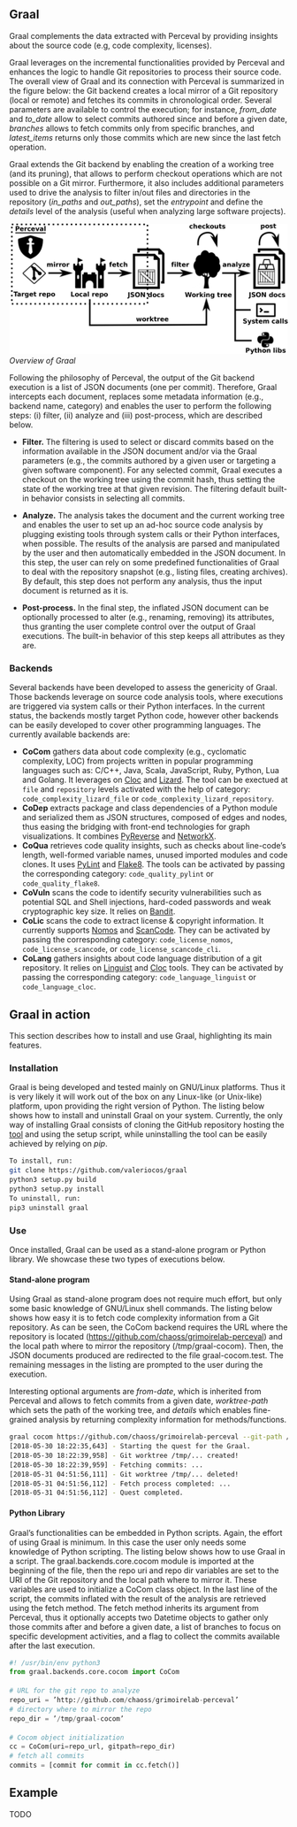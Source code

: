 ## Graal

Graal complements the data extracted with Perceval by providing insights about the source code (e.g, code complexity, licenses).

Graal leverages on the incremental functionalities provided by Perceval and enhances the logic to handle Git repositories
to process their source code. The overall view of Graal and its connection with Perceval is summarized in the figure below: the Git backend creates a local mirror of a Git repository (local or
remote) and fetches its commits in chronological order. Several parameters are available to control the execution; for instance, *from_date* and *to_date* allow to select commits authored since
and before a given date, *branches* allows to fetch commits only from specific branches, and *latest_items* returns only those commits which are new since the last fetch operation.

Graal extends the Git backend by enabling the creation of a working tree (and its pruning), that allows to perform checkout operations which are not possible on a Git mirror. Furthermore,
it also includes additional parameters used to drive the analysis to filter in/out files and directories in the repository (*in_paths* and *out_paths*), set the *entrypoint* and define the *details* level
of the analysis (useful when analyzing large software projects).

![](../assets/graal.png)
*Overview of Graal*

Following the philosophy of Perceval, the output of the Git backend execution is a list of JSON documents (one per
commit). Therefore, Graal intercepts each document, replaces some metadata information (e.g., backend name, category) and
enables the user to perform the following steps: (i) filter, (ii)
analyze and (iii) post-process, which are described below.

- **Filter.**
    The filtering is used to select or discard commits based on the information available in the JSON document
    and/or via the Graal parameters (e.g., the commits authored by a given user or targeting a given software component).
    For any selected commit, Graal executes a checkout on the working tree using the commit hash, thus setting the state of
    the working tree at that given revision. The filtering default built-in behavior consists in selecting all commits.

- **Analyze.**
    The analysis takes the document and the current working tree and enables the user to set up an ad-hoc
    source code analysis by plugging existing tools through system calls or their Python interfaces, when possible. The results of
    the analysis are parsed and manipulated by the user and then automatically embedded in the JSON document. In this step,
    the user can rely on some predefined functionalities of Graal to deal with the repository snapshot (e.g., listing files, creating
    archives). By default, this step does not perform any analysis, thus the input document is returned as it is.

- **Post-process.**
    In the final step, the inflated JSON document can be optionally processed to alter (e.g., renaming, removing) its attributes, thus granting the user complete control 
    over the output of Graal executions. The built-in behavior of this step keeps all attributes as they are.
 
### Backends
Several backends have been developed to assess the genericity of Graal. Those backends leverage on source code analysis
tools, where executions are triggered via system calls or their Python interfaces. In the current status, the backends
mostly target Python code, however other backends can be easily developed to cover other programming languages. The
currently available backends are:
- **CoCom** gathers data about code complexity (e.g., cyclomatic complexity, LOC) from projects written in popular programming languages such as: C/C++, Java, Scala, JavaScript, Ruby, Python, Lua and Golang. It leverages on [Cloc](http://cloc.sourceforge.net/) and [Lizard](https://github.com/terryyin/lizard). The tool can be exectued at `file` and `repository` levels activated with the help of category: `code_complexity_lizard_file` or `code_complexity_lizard_repository`.
- **CoDep** extracts package and class dependencies of a Python module and serialized them as JSON structures, composed of edges and nodes, thus easing the bridging with front-end technologies for graph visualizations. It combines [PyReverse](https://pypi.org/project/pyreverse/) and [NetworkX](https://networkx.github.io/).
- **CoQua** retrieves code quality insights, such as checks about line-code’s length, well-formed variable names, unused imported modules and code clones. It uses [PyLint](https://www.pylint.org/) and [Flake8](http://flake8.pycqa.org/en/latest/index.html). The tools can be activated by passing the corresponding category: `code_quality_pylint` or `code_quality_flake8`.
- **CoVuln** scans the code to identify security vulnerabilities such as potential SQL and Shell injections, hard-coded passwords and weak cryptographic key size. It relies on [Bandit](https://github.com/PyCQA/bandit).
- **CoLic** scans the code to extract license & copyright information. It currently supports [Nomos](https://github.com/fossology/fossology/tree/master/src/nomos) and [ScanCode](https://github.com/nexB/scancode-toolkit). They can be activated by passing the corresponding category: `code_license_nomos`, `code_license_scancode`, or `code_license_scancode_cli`.
- **CoLang** gathers insights about code language distribution of a git repository. It relies on [Linguist](https://github.com/github/linguist) and [Cloc](http://cloc.sourceforge.net/) tools. They can be activated by passing the corresponding category: `code_language_linguist` or `code_language_cloc`.

## Graal in action
This section describes how to install and use Graal, highlighting its main features.

### Installation

Graal is being developed and tested mainly on GNU/Linux platforms. Thus it is very likely it will work out of the box
on any Linux-like (or Unix-like) platform, upon providing the right version of Python. The listing below shows how to install and uninstall Graal on your system. Currently, the only way of installing Graal consists of cloning the GitHub repository
hosting the [tool](https://github.com/chaoss/grimoirelab-graal) and using the setup script, while uninstalling the tool can be easily achieved by relying on *pip*.

```bash
To install, run:
git clone https://github.com/valeriocos/graal
python3 setup.py build
python3 setup.py install
To uninstall, run:
pip3 uninstall graal
```

### Use

Once installed, Graal can be used as a stand-alone program or Python library. We showcase these two types of executions below.

#### Stand-alone program
Using Graal as stand-alone program does not require much effort, but only some basic knowledge of GNU/Linux shell commands. The listing below shows
how easy it is to fetch code complexity information from a Git repository. As can be seen, the CoCom backend requires the URL where the repository is located (https://github.com/chaoss/grimoirelab-perceval) and the local path where to
mirror the repository (/tmp/graal-cocom). Then, the JSON documents produced are redirected to the file graal-cocom.test. The remaining messages in the listing are prompted to the user
during the execution. 

Interesting optional arguments are *from-date*, which is inherited from Perceval and allows to fetch commits from a given date, *worktree-path* which sets the path of the working tree,
and *details* which enables fine-grained analysis by returning complexity information for methods/functions.

```bash
graal cocom https://github.com/chaoss/grimoirelab-perceval --git-path /tmp/graal-cocom > /graal-cocom.test
[2018-05-30 18:22:35,643] - Starting the quest for the Graal.
[2018-05-30 18:22:39,958] - Git worktree /tmp/... created!
[2018-05-30 18:22:39,959] - Fetching commits: ...
[2018-05-31 04:51:56,111] - Git worktree /tmp/... deleted!
[2018-05-31 04:51:56,112] - Fetch process completed: ...
[2018-05-31 04:51:56,112] - Quest completed.
```

#### Python Library
Graal’s functionalities can be embedded in Python scripts. Again, the effort of using Graal is minimum. In this case the user only needs some knowledge of Python
scripting. The listing below shows how to use Graal in a script. The graal.backends.core.cocom module is imported at the beginning of the file, then the repo uri and repo dir variables
are set to the URI of the Git repository and the local path where to mirror it. These variables are used to initialize a CoCom class object. In the last line of the script, the commits
inflated with the result of the analysis are retrieved using the fetch method. The fetch method inherits its argument from Perceval, thus it optionally accepts two Datetime objects to
gather only those commits after and before a given date, a list of branches to focus on specific development activities, and a flag to collect the commits available after the last execution.

```python
#! /usr/bin/env python3
from graal.backends.core.cocom import CoCom

# URL for the git repo to analyze
repo_uri = ’http://github.com/chaoss/grimoirelab-perceval’
# directory where to mirror the repo
repo_dir = ’/tmp/graal-cocom’

# Cocom object initialization
cc = CoCom(uri=repo_url, gitpath=repo_dir)
# fetch all commits
commits = [commit for commit in cc.fetch()]
```

## Example
TODO